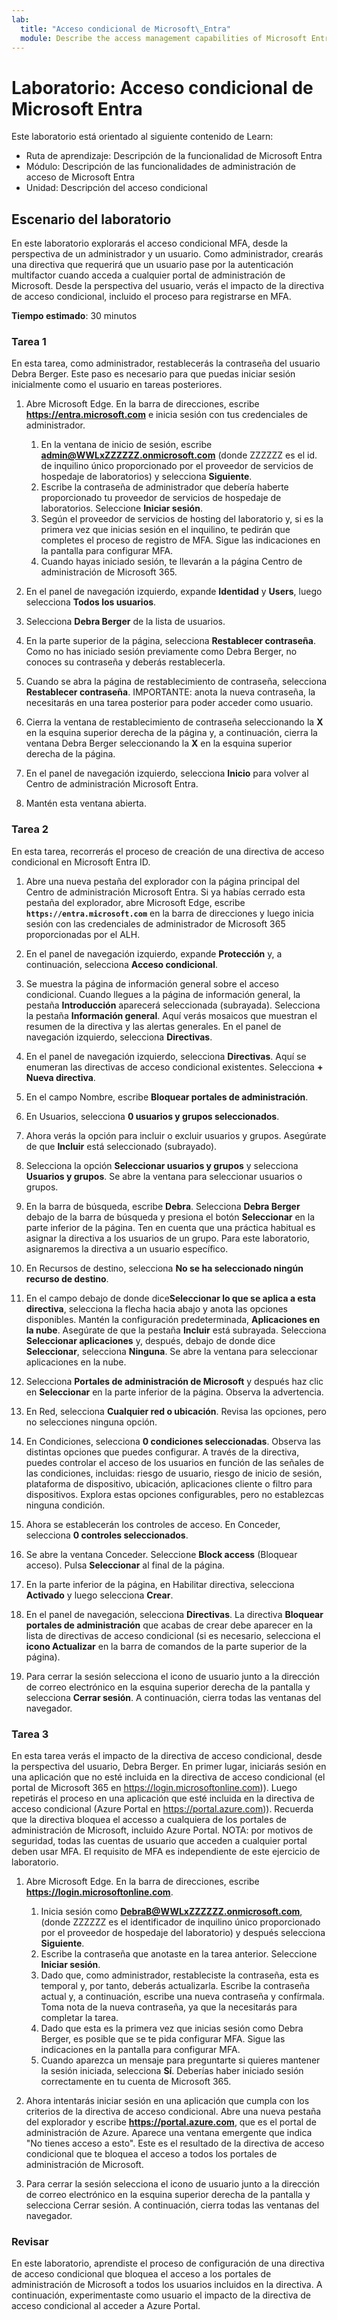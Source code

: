 ```yaml
---
lab:
  title: "Acceso condicional de Microsoft\_Entra"
  module: Describe the access management capabilities of Microsoft Entra
---
```


# Laboratorio: Acceso condicional de Microsoft Entra

Este laboratorio está orientado al siguiente contenido de Learn:

- Ruta de aprendizaje: Descripción de la funcionalidad de Microsoft Entra
- Módulo: Descripción de las funcionalidades de administración de acceso de Microsoft Entra
- Unidad: Descripción del acceso condicional

## Escenario del laboratorio

En este laboratorio explorarás el acceso condicional MFA, desde la perspectiva de un administrador y un usuario.  Como administrador, crearás una directiva que requerirá que un usuario pase por la autenticación multifactor cuando acceda a cualquier portal de administración de Microsoft.  Desde la perspectiva del usuario, verás el impacto de la directiva de acceso condicional, incluido el proceso para registrarse en MFA.

**Tiempo estimado**: 30 minutos

### Tarea 1

En esta tarea, como administrador, restablecerás la contraseña del usuario Debra Berger.  Este paso es necesario para que puedas iniciar sesión inicialmente como el usuario en tareas posteriores.

1. Abre Microsoft Edge.  En la barra de direcciones, escribe **https://entra.microsoft.com** e inicia sesión con tus credenciales de administrador.
    1. En la ventana de inicio de sesión, escribe **admin@WWLxZZZZZZ.onmicrosoft.com** (donde ZZZZZZ es el id. de inquilino único proporcionado por el proveedor de servicios de hospedaje de laboratorios) y selecciona **Siguiente**.
    1. Escribe la contraseña de administrador que debería haberte proporcionado tu proveedor de servicios de hospedaje de laboratorios. Seleccione **Iniciar sesión**.
    1. Según el proveedor de servicios de hosting del laboratorio y, si es la primera vez que inicias sesión en el inquilino, te pedirán que completes el proceso de registro de MFA. Sigue las indicaciones en la pantalla para configurar MFA.
    1. Cuando hayas iniciado sesión, te llevarán a la página Centro de administración de Microsoft 365.

1. En el panel de navegación izquierdo, expande **Identidad** y **Users**, luego selecciona **Todos los usuarios**.

1. Selecciona **Debra Berger** de la lista de usuarios.

1. En la parte superior de la página, selecciona **Restablecer contraseña**. Como no has iniciado sesión previamente como Debra Berger, no conoces su contraseña y deberás restablecerla.

1. Cuando se abra la página de restablecimiento de contraseña, selecciona **Restablecer contraseña**.  IMPORTANTE: anota la nueva contraseña, la necesitarás en una tarea posterior para poder acceder como usuario.

1. Cierra la ventana de restablecimiento de contraseña seleccionando la **X** en la esquina superior derecha de la página y, a continuación, cierra la ventana Debra Berger seleccionando la **X** en la esquina superior derecha de la página.

1. En el panel de navegación izquierdo, selecciona **Inicio** para volver al Centro de administración Microsoft Entra.

1. Mantén esta ventana abierta.

### Tarea 2

En esta tarea, recorrerás el proceso de creación de una directiva de acceso condicional en Microsoft Entra ID.

1. Abre una nueva pestaña del explorador con la página principal del Centro de administración Microsoft Entra.   Si ya habías cerrado esta pestaña del explorador, abre Microsoft Edge, escribe **`https://entra.microsoft.com`** en la barra de direcciones y luego inicia sesión con las credenciales de administrador de Microsoft 365 proporcionadas por el ALH.

1. En el panel de navegación izquierdo, expande **Protección** y, a continuación, selecciona **Acceso condicional**.

1. Se muestra la página de información general sobre el acceso condicional. Cuando llegues a la página de información general, la pestaña **Introducción** aparecerá seleccionada (subrayada). Selecciona la pestaña **Información general**. Aquí verás mosaicos que muestran el resumen de la directiva y las alertas generales.  En el panel de navegación izquierdo, selecciona **Directivas**.

1. En el panel de navegación izquierdo, selecciona **Directivas**. Aquí se enumeran las directivas de acceso condicional existentes. Selecciona **+ Nueva directiva**.

1. En el campo Nombre, escribe **Bloquear portales de administración**.

1. En Usuarios, selecciona **0 usuarios y grupos seleccionados**.

1. Ahora verás la opción para incluir o excluir usuarios y grupos.  Asegúrate de que **Incluir** está seleccionado (subrayado).

1. Selecciona la opción **Seleccionar usuarios y grupos** y selecciona **Usuarios y grupos**.  Se abre la ventana para seleccionar usuarios o grupos.  

1. En la barra de búsqueda, escribe **Debra**.  Selecciona **Debra Berger** debajo de la barra de búsqueda y presiona el botón **Seleccionar** en la parte inferior de la página.  Ten en cuenta que una práctica habitual es asignar la directiva a los usuarios de un grupo.  Para este laboratorio, asignaremos la directiva a un usuario específico.

1. En Recursos de destino, selecciona **No se ha seleccionado ningún recurso de destino**.

1. En el campo debajo de donde dice**Seleccionar lo que se aplica a esta directiva**, selecciona la flecha hacia abajo y anota las opciones disponibles.  Mantén la configuración predeterminada, **Aplicaciones en la nube**.  Asegúrate de que la pestaña **Incluir** está subrayada.  Selecciona **Seleccionar aplicaciones** y, después, debajo de donde dice **Seleccionar**, selecciona **Ninguna**.  Se abre la ventana para seleccionar aplicaciones en la nube.

1. Selecciona **Portales de administración de Microsoft** y después haz clic en **Seleccionar** en la parte inferior de la página.  Observa la advertencia.  

1. En Red, selecciona **Cualquier red o ubicación**.  Revisa las opciones, pero no selecciones ninguna opción.

1. En Condiciones, selecciona **0 condiciones seleccionadas**.  Observa las distintas opciones que puedes configurar.  A través de la directiva, puedes controlar el acceso de los usuarios en función de las señales de las condiciones, incluidas: riesgo de usuario, riesgo de inicio de sesión, plataforma de dispositivo, ubicación, aplicaciones cliente o filtro para dispositivos.  Explora estas opciones configurables, pero no establezcas ninguna condición.

1. Ahora se establecerán los controles de acceso.  En Conceder, selecciona **0 controles seleccionados**.

1. Se abre la ventana Conceder.  Seleccione **Block access** (Bloquear acceso). Pulsa **Seleccionar** al final de la página.

1. En la parte inferior de la página, en Habilitar directiva, selecciona **Activado** y luego selecciona **Crear**.

1. En el panel de navegación, selecciona **Directivas**. La directiva **Bloquear portales de administración** que acabas de crear debe aparecer en la lista de directivas de acceso condicional (si es necesario, selecciona el **icono Actualizar** en la barra de comandos de la parte superior de la página).

1. Para cerrar la sesión selecciona el icono de usuario junto a la dirección de correo electrónico en la esquina superior derecha de la pantalla y selecciona **Cerrar sesión**. A continuación, cierra todas las ventanas del navegador.

### Tarea 3

En esta tarea verás el impacto de la directiva de acceso condicional, desde la perspectiva del usuario, Debra Berger. En primer lugar, iniciarás sesión en una aplicación que no esté incluida en la directiva de acceso condicional (el portal de Microsoft 365 en https://login.microsoftonline.com)).  Luego repetirás el proceso en una aplicación que esté incluida en la directiva de acceso condicional (Azure Portal en https://portal.azure.com)).  Recuerda que la directiva bloquea el accesso a cualquiera de los portales de administración de Microsoft, incluido Azure Portal.  NOTA: por motivos de seguridad, todas las cuentas de usuario que acceden a cualquier portal deben usar MFA.  El requisito de MFA es independiente de este ejercicio de laboratorio.

1. Abre Microsoft Edge.  En la barra de direcciones, escribe **https://login.microsoftonline.com**.
    1. Inicia sesión como **DebraB@WWLxZZZZZZ.onmicrosoft.com**, (donde ZZZZZZ es el identificador de inquilino único proporcionado por el proveedor de hospedaje del laboratorio) y después selecciona **Siguiente**.
    1. Escribe la contraseña que anotaste en la tarea anterior. Seleccione **Iniciar sesión**.
    1. Dado que, como administrador, restableciste la contraseña, esta es temporal y, por tanto, deberás actualizarla. Escribe la contraseña actual y, a continuación, escribe una nueva contraseña y confírmala.  Toma nota de la nueva contraseña, ya que la necesitarás para completar la tarea.
    1. Dado que esta es la primera vez que inicias sesión como Debra Berger, es posible que se te pida configurar MFA. Sigue las indicaciones en la pantalla para configurar MFA.
    1. Cuando aparezca un mensaje para preguntarte si quieres mantener la sesión iniciada, selecciona **Sí**.  Deberías haber iniciado sesión correctamente en tu cuenta de Microsoft 365.

1. Ahora intentarás iniciar sesión en una aplicación que cumpla con los criterios de la directiva de acceso condicional. Abre una nueva pestaña del explorador y escribe **https://portal.azure.com**, que es el portal de administración de Azure.  Aparece una ventana emergente que indica "No tienes acceso a esto".  Este es el resultado de la directiva de acceso condicional que te bloquea el acceso a todos los portales de administración de Microsoft.

1. Para cerrar la sesión selecciona el icono de usuario junto a la dirección de correo electrónico en la esquina superior derecha de la pantalla y selecciona Cerrar sesión. A continuación, cierra todas las ventanas del navegador.

### Revisar

En este laboratorio, aprendiste el proceso de configuración de una directiva de acceso condicional que bloquea el acceso a los portales de administración de Microsoft a todos los usuarios incluidos en la directiva.  A continuación, experimentaste como usuario el impacto de la directiva de acceso condicional al acceder a Azure Portal.
